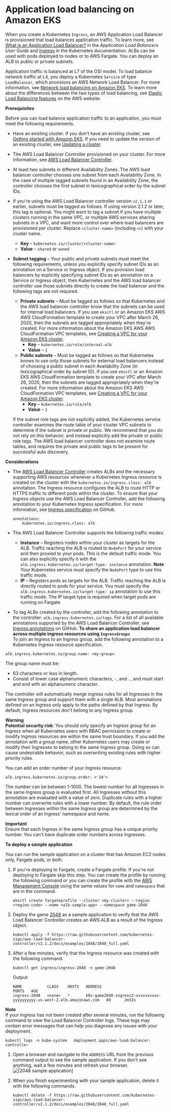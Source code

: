 # Application load balancing on Amazon EKS<a name="alb-ingress"></a>

When you create a Kubernetes `Ingress`, an AWS Application Load Balancer is provisioned that load balances application traffic\. To learn more, see [What is an Application Load Balancer?](https://docs.aws.amazon.com/elasticloadbalancing/latest/application/introduction.html) in the *Application Load Balancers User Guide* and [Ingress](https://kubernetes.io/docs/concepts/services-networking/ingress/) in the Kubernetes documentation\. ALBs can be used with pods deployed to nodes or to AWS Fargate\. You can deploy an ALB to public or private subnets\.

Application traffic is balanced at L7 of the OSI model\. To load balance network traffic at L4, you deploy a Kubernetes `Service` of type `LoadBalancer`, which provisions an AWS Network Load Balancer\. For more information, see [Network load balancing on Amazon EKS](load-balancing.md)\. To learn more about the differences between the two types of load balancing, see [Elastic Load Balancing features](https://aws.amazon.com/elasticloadbalancing/features/) on the AWS website\. 

**Prerequisites**

Before you can load balance application traffic to an application, you must meet the following requirements\.
+ Have an existing cluster\. If you don't have an existing cluster, see [Getting started with Amazon EKS](getting-started.md)\. If you need to update the version of an existing cluster, see [Updating a cluster](update-cluster.md)\.
+ The AWS Load Balancer Controller provisioned on your cluster\. For more information, see [AWS Load Balancer Controller](aws-load-balancer-controller.md)\.
+ At least two subnets in different Availability Zones\. The AWS load balancer controller chooses one subnet from each Availability Zone\. In the case of multiple tagged subnets found in an Availability Zone, the controller chooses the first subnet in lexicographical order by the subnet IDs\.
+ If you're using the AWS Load Balancer controller version `v2.1.1` or earlier, subnets must be tagged as follows\. If using version 2\.1\.2 or later, this tag is optional\. You might want to tag a subnet if you have multiple clusters running in the same VPC, or multiple AWS services sharing subnets in a VPC, and want more control over where load balancers are provisioned per cluster\. Replace `<cluster-name>` \(including `<>`\) with your cluster name\.
  + **Key** – `kubernetes.io/cluster/<cluster-name>`
  + **Value** – `shared` or `owned`
+ **Subnet tagging** – Your public and private subnets must meet the following requirements, unless you explicitly specify subnet IDs as an annotation on a Service or Ingress object\. If you provision load balancers by explicitly specifying subnet IDs as an annotation on a Service or Ingress object, then Kubernetes and the AWS load balancer controller use those subnets directly to create the load balancer and the following tags are not required\.
  + **Private subnets** – Must be tagged as follows so that Kubernetes and the AWS load balancer controller know that the subnets can be used for internal load balancers\. If you use `eksctl` or an Amazon EKS AWS AWS CloudFormation template to create your VPC after March 26, 2020, then the subnets are tagged appropriately when they're created\. For more information about the Amazon EKS AWS AWS CloudFormation VPC templates, see [Creating a VPC for your Amazon EKS cluster](create-public-private-vpc.md)\.
    + **Key** – `kubernetes.io/role/internal-elb`
    + **Value** – `1`
  + **Public subnets** – Must be tagged as follows so that Kubernetes knows to use only those subnets for external load balancers instead of choosing a public subnet in each Availability Zone \(in lexicographical order by subnet ID\)\. If you use `eksctl` or an Amazon EKS AWS CloudFormation template to create your VPC after March 26, 2020, then the subnets are tagged appropriately when they're created\. For more information about the Amazon EKS AWS CloudFormation VPC templates, see [Creating a VPC for your Amazon EKS cluster](create-public-private-vpc.md)\.
    + **Key** – `kubernetes.io/role/elb`
    + **Value** – `1`

  If the subnet role tags are not explicitly added, the Kubernetes service controller examines the route table of your cluster VPC subnets to determine if the subnet is private or public\. We recommend that you do not rely on this behavior, and instead explicitly add the private or public role tags\. The AWS load balancer controller does not examine route tables, and requires the private and public tags to be present for successful auto discovery\.

**Considerations**
+ The [AWS Load Balancer Controller](https://github.com/kubernetes-sigs/aws-load-balancer-controller) creates ALBs and the necessary supporting AWS resources whenever a Kubernetes Ingress resource is created on the cluster with the `kubernetes.io/ingress.class: alb` annotation\. The Ingress resource configures the ALB to route HTTP or HTTPS traffic to different pods within the cluster\. To ensure that your Ingress objects use the AWS Load Balancer Controller, add the following annotation to your Kubernetes Ingress specification\. For more information, see [Ingress specification](https://kubernetes-sigs.github.io/aws-load-balancer-controller/v2.1/guide/ingress/spec/) on GitHub\.

  ```
  annotations:
      kubernetes.io/ingress.class: alb
  ```
+ The AWS Load Balancer Controller supports the following traffic modes:
  + **Instance** – Registers nodes within your cluster as targets for the ALB\. Traffic reaching the ALB is routed to `NodePort` for your service and then proxied to your pods\. This is the default traffic mode\. You can also explicitly specify it with the `alb.ingress.kubernetes.io/target-type: instance` annotation\.
**Note**  
Your Kubernetes service must specify the `NodePort` type to use this traffic mode\.
  + **IP** – Registers pods as targets for the ALB\. Traffic reaching the ALB is directly routed to pods for your service\. You must specify the `alb.ingress.kubernetes.io/target-type: ip` annotation to use this traffic mode\. The IP target type is required when target pods are running on Fargate\.
+ To tag ALBs created by the controller, add the following annotation to the controller: `alb.ingress.kubernetes.io/tags`\. For a list of all available annotations supported by the AWS Load Balancer Controller, see [Ingress annotations](https://kubernetes-sigs.github.io/aws-load-balancer-controller/v2.1/guide/ingress/annotations/) on GitHub\.
<a name="alb-ingress-groups"></a>
**To share an application load balancer across multiple ingress resources using `IngressGroups`**  
To join an Ingress to an Ingress group, add the following annotation to a Kubernetes Ingress resource specification\. 

```
alb.ingress.kubernetes.io/group.name: <my-group>
```

The group name must be:
+ 63 characters or less in length\.
+ Consist of lower case alphanumeric characters, `-`, and `.`, and must start and end with an alphanumeric character\.

The controller will automatically merge ingress rules for all Ingresses in the same Ingress group and support them with a single ALB\. Most annotations defined on an Ingress only apply to the paths defined by that Ingress\. By default, Ingress resources don't belong to any Ingress group\.

**Warning**  
**Potential security risk**: You should only specify an Ingress group for an Ingress when all Kubernetes users with RBAC permission to create or modify Ingress resources are within the same trust boundary\. If you add the annotation with a group name, other Kubernetes users may create or modify their Ingresses to belong to the same Ingress group\. Doing so can cause undesirable behavior, such as overwriting existing rules with higher priority rules\. 

You can add an order number of your Ingress resource\.

```
alb.ingress.kubernetes.io/group.order: <'10'>
```

The number can be between 1\-1000\. The lowest number for all Ingresses in the same Ingress group is evaluated first\. All Ingresses without this annotation are evaluated with a value of zero\. Duplicate rules with a higher number can overwrite rules with a lower number\. By default, the rule order between Ingresses within the same Ingress group are determined by the lexical order of an Ingress’ namespace and name\.

**Important**  
Ensure that each Ingress in the same Ingress group has a unique priority number\. You can't have duplicate order numbers across Ingresses\.

**To deploy a sample application**

You can run the sample application on a cluster that has Amazon EC2 nodes only, Fargate pods, or both\.

1. If you're deploying to Fargate, create a Fargate profile\. If you're not deploying to Fargate skip this step\. You can create the profile by running the following command or you can create the profile with the [AWS Management Console](fargate-profile.md#create-fargate-profile) using the same values for `name` and `namespace` that are in the command\.

   ```
   eksctl create fargateprofile --cluster <my-cluster> --region <region-code> --name <alb-sample-app> --namespace game-2048
   ```

1. Deploy the game [2048](https://play2048.co/) as a sample application to verify that the AWS Load Balancer Controller creates an AWS ALB as a result of the Ingress object\. 

   ```
   kubectl apply -f https://raw.githubusercontent.com/kubernetes-sigs/aws-load-balancer-controller/v2.1.2/docs/examples/2048/2048_full.yaml
   ```

1. After a few minutes, verify that the Ingress resource was created with the following command\.

   ```
   kubectl get ingress/ingress-2048 -n game-2048
   ```

   Output:

   ```
   NAME           CLASS    HOSTS   ADDRESS                                                                   PORTS   AGE
   ingress-2048   <none>   *       k8s-game2048-ingress2-xxxxxxxxxx-yyyyyyyyyy.us-west-2.elb.amazonaws.com   80      2m32s
   ```
**Note**  
If your Ingress has not been created after several minutes, run the following command to view the Load Balancer Controller logs\. These logs may contain error messages that can help you diagnose any issues with your deployment\.  

   ```
   kubectl logs -n kube-system   deployment.apps/aws-load-balancer-controller
   ```

1. Open a browser and navigate to the `ADDRESS` URL from the previous command output to see the sample application\. If you don't see anything, wait a few minutes and refresh your browser\.  
![\[2048 sample application\]](http://docs.aws.amazon.com/eks/latest/userguide/images/2048.png)

1. When you finish experimenting with your sample application, delete it with the following commands\.

   ```
   kubectl delete -f https://raw.githubusercontent.com/kubernetes-sigs/aws-load-balancer-controller/v2.1.2/docs/examples/2048/2048_full.yaml
   ```